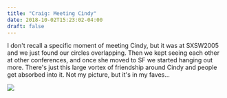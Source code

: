 ```yaml
---
title: "Craig: Meeting Cindy"
date: 2018-10-02T15:23:02-04:00
draft: false
---
```


I don't recall a specific moment of meeting Cindy, but it was at SXSW2005 and we just found our circles overlapping. Then we kept seeing each other at other conferences, and once she moved to SF we started hanging out more. There's just this large vortex of friendship around Cindy and people get absorbed into it. Not my picture, but it's in my faves...

<img src="/photos/craig_cook/hat.jpg"/>
